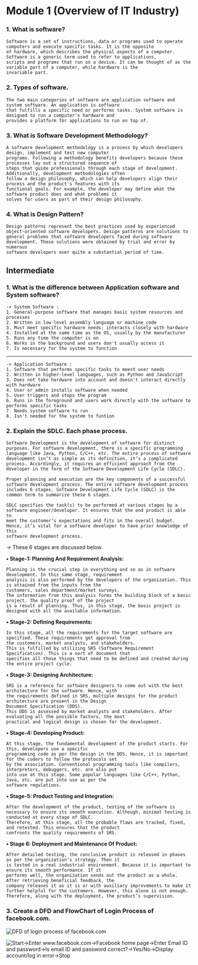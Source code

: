 # Module 1 (Overview of IT Industry)

### **1. What is software?**
    Software is a set of instructions, data or programs used to operate computers and execute specific tasks. It is the opposite 
    of hardware, which describes the physical aspects of a computer. Software is a generic term used to refer to applications, 
    scripts and programs that run on a device. It can be thought of as the variable part of a computer, while hardware is the 
    invariable part.

### **2. Types of software.**
    The two main categories of software are application software and system software. An application is software 
    that fulfills a specific need or performs tasks. System software is designed to run a computer's hardware and 
    provides a platform for applications to run on top of.

### **3. What is Software Development Methodology?**
    A software development methodology is a process by which developers design, implement and test new computer 
    programs. Following a methodology benefits developers because these processes lay out a structured sequence of 
    steps that guide professionals through each stage of development. Additionally, development methodologies often 
    follow a design philosophy, which can help developers align their process and the product's features with its 
    functional goals. For example, the developer may define what the software product does and what problems it 
    solves for users as part of their design philosophy.

### **4. What is Design Pattern?**
    Design patterns represent the best practices used by experienced object-oriented software developers. Design patterns are solutions to 
    general problems that software developers faced during software development. These solutions were obtained by trial and error by numerous 
    software developers over quite a substantial period of time.

## **Intermediate**

### **1. What is the difference between Application software and System software?**
    -> System Software :
    1. General-purpose software that manages basic system resources and processes
    2. Written in low-level assembly language or machine code
    3. Must meet specific hardware needs; interacts closely with hardware
    4. Installed at the same time as the OS, usually by the manufacturer
    5. Runs any time the computer is on
    6. Works in the background and users don't usually access it
    7. Is necessary for the system to function
---
    -> Application Software :
    1. Software that performs specific tasks to meest user needs
    2. Written in higher-level languages, such as Python and JavaScript
    3. Does not take hardware into account and doesn't interact directly with hardware
    4. User or admin installs software when needed
    5. User triggers and stops the program
    6. Runs in the foreground and users work directly with the software to performs specific tasks
    7. Needs system software to run
    8. Isn't needed for the system to funtion

### **2. Explain the SDLC. Each phase process.**
    Software Development is the development of software for distinct purposes. For software development, there is a specific programming 
    language like Java, Python, C/C++, etc. The entire process of software development isn’t as simple as its definition, it’s a complicated 
    process. Accordingly, it requires an efficient approach from the developer in the form of the Software Development Life Cycle (SDLC). 

    Proper planning and execution are the key components of a successful software development process. The entire software development process 
    includes 6 stages. Software Development Life Cycle (SDLC) is the common term to summarize these 6 stages. 

    SDLC specifies the task(s) to be performed at various stages by a software engineer/developer. It ensures that the end product is able to 
    meet the customer’s expectations and fits in the overall budget. Hence, it’s vital for a software developer to have prior knowledge of this 
    software development process.

-> These 6 stages are discussed below. 

**• Stage-1: Planning And Requirement Analysis:**

    Planning is the crucial step in everything and so as in software development. In this same stage, requirement 
    analysis is also performed by the developers of the organization. This is attained from the inputs from the 
    customers, sales department/market surveys. 
    The information from this analysis forms the building block of a basic project. The quality proof of the project 
    is a result of planning. Thus, in this stage, the basic project is designed with all the available information.

**• Stage-2: Defining Requirements:**

    In this stage, all the requirements for the target software are specified. These requirements get approval from 
    the customers, market analysts, and stakeholders. 
    This is fulfilled by utilizing SRS (Software Requirement Specification). This is a sort of document that 
    specifies all those things that need to be defined and created during the entire project cycle.

**• Stage-3: Designing Architecture:** 

    SRS is a reference for software designers to come out with the best architecture for the software. Hence, with 
    the requirements defined in SRS, multiple designs for the product architecture are present in the Design 
    Document Specification (DDS). 
    This DDS is assessed by market analysts and stakeholders. After evaluating all the possible factors, the most 
    practical and logical design is chosen for the development.

**• Stage-4: Developing Product:**

    At this stage, the fundamental development of the product starts. For this, developers use a specific 
    programming code as per the design in the DDS. Hence, it is important for the coders to follow the protocols set 
    by the association. Conventional programming tools like compilers, interpreters, debuggers, etc. are also put 
    into use at this stage. Some popular languages like C/C++, Python, Java, etc. are put into use as per the 
    software regulations.

**• Stage-5: Product Testing and Integration:**

    After the development of the product, testing of the software is necessary to ensure its smooth execution. Although, minimal testing is conducted at every stage of SDLC. 
    Therefore, at this stage, all the probable flaws are tracked, fixed, and retested. This ensures that the product 
    confronts the quality requirements of SRS.

**• Stage 6: Deployment and Maintenance Of Product:**

    After detailed testing, the conclusive product is released in phases as per the organization’s strategy. Then it 
    is tested in a real industrial environment. Because it is important to ensure its smooth performance. If it 
    performs well, the organization sends out the product as a whole. After retrieving beneficial feedback, the 
    company releases it as it is or with auxiliary improvements to make it further helpful for the customers. However, this alone is not enough. Therefore, along with the deployment, the product’s supervision.

### **3. Create a DFD and FlowChart of Login Process of facebook.com.**

![DFD of login process of facebook.com](https://www.researchgate.net/profile/Adriana-Iamnitchi/publication/275055538/figure/fig1/AS:391771919011863@1470417113214/Data-flow-in-a-Facebook-application.png)

![Start->Enter www.facebook.com->Facebook home page->Enter Email ID and password->Is email ID and password correct?->Yes/No->Display account/log in error->Stop](https://dyclassroom.com/image/topic/flowchart/flowchart-ex1-q4.png)

